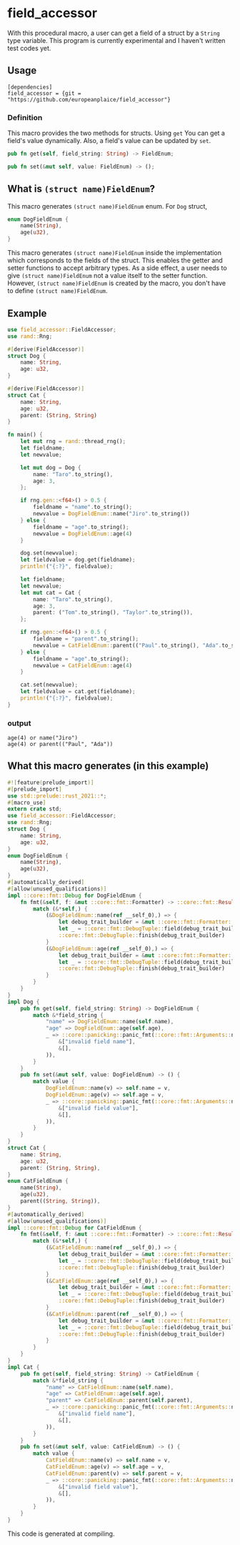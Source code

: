 # field_accessor

With this procedural macro, a user can get a field of a struct by a `String` type variable.
This program is currently experimental and I haven't written test codes yet.

## Usage

```
[dependencies]
field_accessor = {git = "https://github.com/europeanplaice/field_accessor"}
```

### Definition
This macro provides the two methods for structs. Using `get` You can get a field's value dynamically.
Also, a field's value can be updated by `set`.
```rust
pub fn get(self, field_string: String) -> FieldEnum;

pub fn set(&mut self, value: FieldEnum) -> ();
```

## What is `(struct name)FieldEnum`?
This macro generates `(struct name)FieldEnum` enum. For `Dog` struct,
```rust
enum DogFieldEnum {
    name(String),
    age(u32),
}
```
This macro generates `(struct name)FieldEnum` inside the implementation which corresponds to the fields of the struct. This enables the getter and setter functions to accept arbitrary types. As a side effect, a user needs to give `(struct name)FieldEnum` not a value itself to the setter function. However, `(struct name)FieldEnum` is created by the macro, you don't have to define `(struct name)FieldEnum`.
## Example
```rust
use field_accessor::FieldAccessor;
use rand::Rng;

#[derive(FieldAccessor)]
struct Dog {
    name: String,
    age: u32,
}

#[derive(FieldAccessor)]
struct Cat {
    name: String,
    age: u32,
    parent: (String, String)
}

fn main() {
    let mut rng = rand::thread_rng();
    let fieldname;
    let newvalue;

    let mut dog = Dog {
        name: "Taro".to_string(),
        age: 3,
    };

    if rng.gen::<f64>() > 0.5 {
        fieldname = "name".to_string();
        newvalue = DogFieldEnum::name("Jiro".to_string())
    } else {
        fieldname = "age".to_string();
        newvalue = DogFieldEnum::age(4)
    }

    dog.set(newvalue);
    let fieldvalue = dog.get(fieldname);
    println!("{:?}", fieldvalue);

    let fieldname;
    let newvalue;
    let mut cat = Cat {
        name: "Taro".to_string(),
        age: 3,
        parent: ("Tom".to_string(), "Taylor".to_string()),
    };

    if rng.gen::<f64>() > 0.5 {
        fieldname = "parent".to_string();
        newvalue = CatFieldEnum::parent(("Paul".to_string(), "Ada".to_string()))
    } else {
        fieldname = "age".to_string();
        newvalue = CatFieldEnum::age(4)
    }

    cat.set(newvalue);
    let fieldvalue = cat.get(fieldname);
    println!("{:?}", fieldvalue);
}

```
### output
```
age(4) or name("Jiro")
age(4) or parent(("Paul", "Ada"))
```

## What this macro generates (in this example)
```rust
#![feature(prelude_import)]
#[prelude_import]
use std::prelude::rust_2021::*;
#[macro_use]
extern crate std;
use field_accessor::FieldAccessor;
use rand::Rng;
struct Dog {
    name: String,
    age: u32,
}
enum DogFieldEnum {
    name(String),
    age(u32),
}
#[automatically_derived]
#[allow(unused_qualifications)]
impl ::core::fmt::Debug for DogFieldEnum {
    fn fmt(&self, f: &mut ::core::fmt::Formatter) -> ::core::fmt::Result {
        match (&*self,) {
            (&DogFieldEnum::name(ref __self_0),) => {
                let debug_trait_builder = &mut ::core::fmt::Formatter::debug_tuple(f, "name");
                let _ = ::core::fmt::DebugTuple::field(debug_trait_builder, &&(*__self_0));
                ::core::fmt::DebugTuple::finish(debug_trait_builder)
            }
            (&DogFieldEnum::age(ref __self_0),) => {
                let debug_trait_builder = &mut ::core::fmt::Formatter::debug_tuple(f, "age");
                let _ = ::core::fmt::DebugTuple::field(debug_trait_builder, &&(*__self_0));
                ::core::fmt::DebugTuple::finish(debug_trait_builder)
            }
        }
    }
}
impl Dog {
    pub fn get(self, field_string: String) -> DogFieldEnum {
        match &*field_string {
            "name" => DogFieldEnum::name(self.name),
            "age" => DogFieldEnum::age(self.age),
            _ => ::core::panicking::panic_fmt(::core::fmt::Arguments::new_v1(
                &["invalid field name"],
                &[],
            )),
        }
    }
    pub fn set(&mut self, value: DogFieldEnum) -> () {
        match value {
            DogFieldEnum::name(v) => self.name = v,
            DogFieldEnum::age(v) => self.age = v,
            _ => ::core::panicking::panic_fmt(::core::fmt::Arguments::new_v1(
                &["invalid field value"],
                &[],
            )),
        }
    }
}
struct Cat {
    name: String,
    age: u32,
    parent: (String, String),
}
enum CatFieldEnum {
    name(String),
    age(u32),
    parent((String, String)),
}
#[automatically_derived]
#[allow(unused_qualifications)]
impl ::core::fmt::Debug for CatFieldEnum {
    fn fmt(&self, f: &mut ::core::fmt::Formatter) -> ::core::fmt::Result {
        match (&*self,) {
            (&CatFieldEnum::name(ref __self_0),) => {
                let debug_trait_builder = &mut ::core::fmt::Formatter::debug_tuple(f, "name");
                let _ = ::core::fmt::DebugTuple::field(debug_trait_builder, &&(*__self_0));
                ::core::fmt::DebugTuple::finish(debug_trait_builder)
            }
            (&CatFieldEnum::age(ref __self_0),) => {
                let debug_trait_builder = &mut ::core::fmt::Formatter::debug_tuple(f, "age");
                let _ = ::core::fmt::DebugTuple::field(debug_trait_builder, &&(*__self_0));
                ::core::fmt::DebugTuple::finish(debug_trait_builder)
            }
            (&CatFieldEnum::parent(ref __self_0),) => {
                let debug_trait_builder = &mut ::core::fmt::Formatter::debug_tuple(f, "parent");
                let _ = ::core::fmt::DebugTuple::field(debug_trait_builder, &&(*__self_0));
                ::core::fmt::DebugTuple::finish(debug_trait_builder)
            }
        }
    }
}
impl Cat {
    pub fn get(self, field_string: String) -> CatFieldEnum {
        match &*field_string {
            "name" => CatFieldEnum::name(self.name),
            "age" => CatFieldEnum::age(self.age),
            "parent" => CatFieldEnum::parent(self.parent),
            _ => ::core::panicking::panic_fmt(::core::fmt::Arguments::new_v1(
                &["invalid field name"],
                &[],
            )),
        }
    }
    pub fn set(&mut self, value: CatFieldEnum) -> () {
        match value {
            CatFieldEnum::name(v) => self.name = v,
            CatFieldEnum::age(v) => self.age = v,
            CatFieldEnum::parent(v) => self.parent = v,
            _ => ::core::panicking::panic_fmt(::core::fmt::Arguments::new_v1(
                &["invalid field value"],
                &[],
            )),
        }
    }
}
```

This code is generated at compiling.